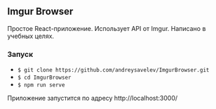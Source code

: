 ## Imgur Browser

Простое React-приложение. Использует API от Imgur. Написано в учебных целях.

### Запуск

- `$ git clone https://github.com/andreysavelev/ImgurBrowser.git`
- `$ cd ImgurBrowser`
- `$ npm run serve`

Приложение запустится по адресу http://localhost:3000/